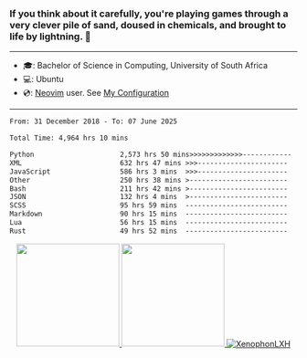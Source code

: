 ### If you think about it carefully, you're playing games through a very clever pile of sand, doused in chemicals, and brought to life by lightning.  👋

-------------------------------------------------------------------------------------------------------

- 🎓: Bachelor of Science in Computing, University of South Africa
- 💻: Ubuntu
- 💿: [Neovim](https://github.com/neovim/neovim) user. See [My Configuration](https://github.com/XenophonLXH/xenovim)

-------------------------------------------------------------------------------------------------------

<!--START_SECTION:waka-->

```txt
From: 31 December 2018 - To: 07 June 2025

Total Time: 4,964 hrs 10 mins

Python                     2,573 hrs 50 mins>>>>>>>>>>>>>------------   51.85 %
XML                        632 hrs 47 mins >>>----------------------   12.75 %
JavaScript                 586 hrs 3 mins  >>>----------------------   11.81 %
Other                      250 hrs 38 mins >------------------------   05.05 %
Bash                       211 hrs 42 mins >------------------------   04.27 %
JSON                       132 hrs 4 mins  >------------------------   02.66 %
SCSS                       95 hrs 59 mins  -------------------------   01.93 %
Markdown                   90 hrs 15 mins  -------------------------   01.82 %
Lua                        56 hrs 15 mins  -------------------------   01.13 %
Rust                       49 hrs 52 mins  -------------------------   01.00 %
```

<!--END_SECTION:waka-->


<p align="center">
    <a href="https://github.com/XenophonLXH">
        <img height="180em" src="https://github-readme-stats-eight-theta.vercel.app/api?username=XenophonLXH&show_icons=true&theme=algolia&include_all_commits=true&count_private=true"/>
        <img height="180em" src="https://github-readme-stats-eight-theta.vercel.app/api/top-langs/?username=XenophonLXH&layout=compact&langs_count=8&theme=algolia"/>
        <img align="center" src="https://github-readme-streak-stats.herokuapp.com/?user=XenophonLXH&theme=algolia" alt="XenophonLXH" />
    </a>
</p>
